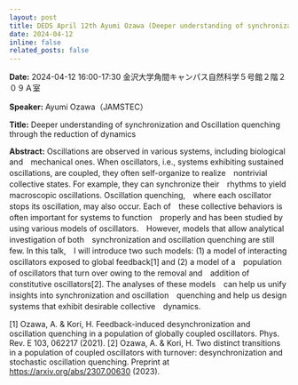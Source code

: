 ```yaml
---
layout: post
title: DEDS April 12th Ayumi Ozawa (Deeper understanding of synchronization and Oscillation quenching through the reduction of dynamics) 
date: 2024-04-12
inline: false
related_posts: false
---
```


**Date:**  2024-04-12 16:00-17:30 金沢大学角間キャンパス自然科学５号館２階２０９Ａ室

**Speaker:** Ayumi Ozawa（JAMSTEC）

**Title:** Deeper understanding of synchronization and Oscillation quenching through the reduction of dynamics

**Abstract:** Oscillations are observed in various systems, including biological and　mechanical ones. When oscillators, i.e., systems exhibiting sustained　oscillations, are coupled, they often self-organize to realize　nontrivial collective states. For example, they can synchronize their　rhythms to yield macroscopic oscillations. Oscillation quenching,　where each oscillator stops its oscillation, may also occur. Each of　these collective behaviors is often important for systems to function　properly and has been studied by using various models of oscillators.　However, models that allow analytical investigation of both　synchronization and oscillation quenching are still few. In this talk,　I will introduce two such models: (1) a model of interacting　oscillators exposed to global feedback[1] and (2) a model of a　population of oscillators that turn over owing to the removal and　addition of constitutive oscillators[2]. The analyses of these models　can help us unify insights into synchronization and oscillation　quenching and help us design systems that exhibit desirable collective　dynamics.　

[1] Ozawa, A. & Kori, H. Feedback-induced desynchronization and oscillation quenching in a population of globally coupled oscillators. Phys. Rev. E 103, 062217 (2021).
[2] Ozawa, A. & Kori, H. Two distinct transitions in a population of coupled oscillators with turnover: desynchronization and stochastic oscillation quenching. Preprint at https://arxiv.org/abs/2307.00630 (2023).
